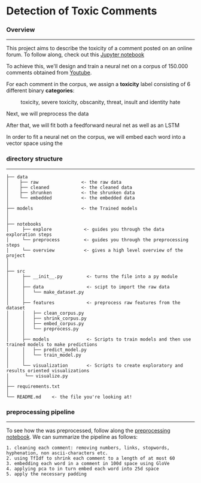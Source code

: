 # Detection of Toxic Comments

### Overview
------------

This project aims to describe the toxicity of a comment posted on an online forum.
To follow along, check out this [Jupyter notebook](https://github.com/ldethanhoffer/ToxPost/blob/master/notebooks/overview.ipynb)

To achieve this, we'll design and train a neural net on a corpus of 150.000 comments obtained from [Youtube](https://www.youtube.com).

For each comment in the corpus, we assign a __toxicity__ label consisting of 6 different binary  __categories__:

<center>
toxicity, severe toxicity, obscanity, threat, insult and identity hate
</center>




Next, we will preprocess the data

After that, we will fit both a feedforward neural net as well as an LSTM

In order to fit a neural net on the corpus, we will embed each word into a vector space using the 


### directory structure
------------


```
├── data
│    ├── raw                <- the raw data
│    ├── cleaned            <- the cleaned data 
│    ├── shrunken           <- the shrunken data
│    └── embedded           <- the embedded data
│
├── models                  <- the Trained models
│
│
├── notebooks
│     ├── explore            <- guides you through the data exploration steps 
│     └── preprocess         <- guides you through the preprocessing steps
│     └── overview           <- gives a high level overview of the project  
│
│
├── src 
│     ├── __init__.py         <- turns the file into a py module
│     │
│     ├── data                <- scipt to import the raw data
│     │   └── make_dataset.py
│     │
│     ├── features            <- preprocess raw features from the dataset
│     │   ├── clean_corpus.py
│     │   ├── shrink_corpus.py
│     │   ├── embed_corpus.py
│     │   └── preprocess.py
│     │
│     ├── models              <- Scripts to train models and then use trained models to make predictions                 
│     │   ├── predict_model.py
│     │   └── train_model.py
│     │
│     └── visualization       <- Scripts to create exploratory and results oriented visualizations
│      └── visualize.py
│
├── requirements.txt
│   
└── README.md    <- the file you're looking at!          
```


### preprocessing pipeline
------------
To see how the was preprocessed, follow along the [preprocessing notebook](https://github.com/ldethanhoffer/ToxPost/blob/master/notebooks/preprocessing.ipynb). 
We can summarize the pipeline as follows:
```
1. cleaning each comment: removing numbers, links, stopwords, hyphenation, non ascii-characters etc.  
2. using TfIdf to shrink each comment to a length of at most 60
3. embedding each word in a comment in 100d space using GloVe
4. applying pca to in turn embed each word into 25d space
5. apply the necessary padding
```



